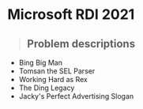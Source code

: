 # Microsoft RDI 2021

> ## Problem descriptions

- Bing Big Man
- Tomsan the SEL Parser
- Working Hard as Rex
- The Ding Legacy
- Jacky's Perfect Advertising Slogan
